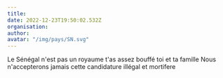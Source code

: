```yaml
---
title: 
date: 2022-12-23T19:50:02.532Z
organisation: 
author: 
avatar: "/img/pays/SN.svg"
---
```


Le Sénégal n'est pas un royaume t'as assez bouffé toi et ta famille 
Nous n'accepterons jamais cette candidature illégal et mortifere
